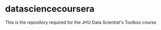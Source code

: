 datasciencecoursera
===================

This is the repository required for the JHU Data Scientist's Toolbox course
